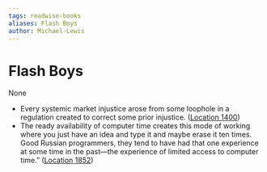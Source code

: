 ```yaml
---
tags: readwise-books
aliases: Flash Boys
author: Michael-Lewis
---
```

# Flash Boys

None

- Every systemic market injustice arose from some loophole in a regulation created to correct some prior injustice. ([Location 1400](https://readwise.io/to_kindle?action=open&asin=B00HVJB4VM&location=1400))
- The ready availability of computer time creates this mode of working where you just have an idea and type it and maybe erase it ten times. Good Russian programmers, they tend to have had that one experience at some time in the past—the experience of limited access to computer time.” ([Location 1852](https://readwise.io/to_kindle?action=open&asin=B00HVJB4VM&location=1852))

